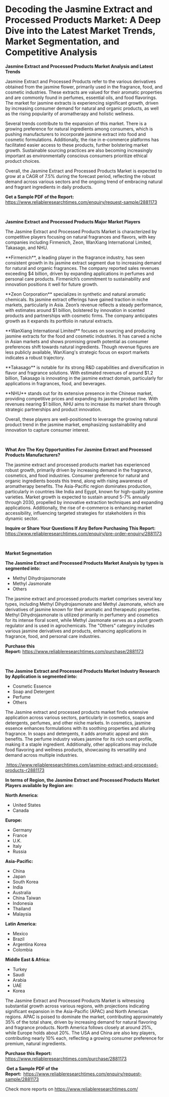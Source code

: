 <p><h1>Decoding the Jasmine Extract and Processed Products Market: A Deep Dive into the Latest Market Trends, Market Segmentation, and Competitive Analysis</h1></p><p><strong>Jasmine Extract and Processed Products Market Analysis and Latest Trends</strong></p>
<p><p>Jasmine Extract and Processed Products refer to the various derivatives obtained from the jasmine flower, primarily used in the fragrance, food, and cosmetic industries. These extracts are valued for their aromatic properties and are commonly found in perfumes, essential oils, and food flavorings. The market for jasmine extracts is experiencing significant growth, driven by increasing consumer demand for natural and organic products, as well as the rising popularity of aromatherapy and holistic wellness.</p><p>Several trends contribute to the expansion of this market. There is a growing preference for natural ingredients among consumers, which is pushing manufacturers to incorporate jasmine extract into food and cosmetic formulations. Additionally, the rise in e-commerce platforms has facilitated easier access to these products, further bolstering market growth. Sustainable sourcing practices are also becoming increasingly important as environmentally conscious consumers prioritize ethical product choices.</p><p>Overall, the Jasmine Extract and Processed Products Market is expected to grow at a CAGR of 7.5% during the forecast period, reflecting the robust demand across various sectors and the ongoing trend of embracing natural and fragrant ingredients in daily products.</p></p>
<p><strong>Get a Sample PDF of the Report:&nbsp;</strong> <a href="https://www.reliableresearchtimes.com/enquiry/request-sample/2881173?utm_campaign=1950&utm_medium=2&utm_source=Github&utm_content=ia&utm_term=12032025&utm_id=jasmine-extract-and-processed-products">https://www.reliableresearchtimes.com/enquiry/request-sample/2881173</a></p>
<p>&nbsp;</p>
<p><strong>Jasmine Extract and Processed Products Major Market Players</strong></p>
<p><p>The Jasmine Extract and Processed Products Market is characterized by competitive players focusing on natural fragrances and flavors, with key companies including Firmenich, Zeon, WanXiang International Limited, Takasago, and NHU.</p><p>**Firmenich**, a leading player in the fragrance industry, has seen consistent growth in its jasmine extract segment due to increasing demand for natural and organic fragrances. The company reported sales revenues exceeding $4 billion, driven by expanding applications in perfumes and personal care products. Firmenich’s commitment to sustainability and innovation positions it well for future growth.</p><p>**Zeon Corporation** specializes in synthetic and natural aromatic chemicals. Its jasmine extract offerings have gained traction in niche markets, particularly in Asia. Zeon’s revenue reflects a steady performance, with estimates around $1 billion, bolstered by innovation in scented products and partnerships with cosmetic firms. The company anticipates growth as it expands its portfolio in natural extracts.</p><p>**WanXiang International Limited** focuses on sourcing and producing jasmine extracts for the food and cosmetic industries. It has carved a niche in Asian markets and shows promising growth potential as consumer preferences shift towards natural ingredients. Though revenue figures are less publicly available, WanXiang's strategic focus on export markets indicates a robust trajectory.</p><p>**Takasago** is notable for its strong R&D capabilities and diversification in flavor and fragrance solutions. With estimated revenues of around $1.2 billion, Takasago is innovating in the jasmine extract domain, particularly for applications in fragrances, food, and beverages. </p><p>**NHU** stands out for its extensive presence in the Chinese market, providing competitive prices and expanding its jasmine product line. With revenues nearing $1 billion, NHU aims to increase its market share through strategic partnerships and product innovation.</p><p>Overall, these players are well-positioned to leverage the growing natural product trend in the jasmine market, emphasizing sustainability and innovation to capture consumer interest.</p></p>
<p>&nbsp;</p>
<p><strong>What Are The Key Opportunities For Jasmine Extract and Processed Products Manufacturers?</strong></p>
<p><p>The jasmine extract and processed products market has experienced robust growth, primarily driven by increasing demand in the fragrance, cosmetics, and food industries. Consumer preference for natural and organic ingredients boosts this trend, along with rising awareness of aromatherapy benefits. The Asia-Pacific region dominates production, particularly in countries like India and Egypt, known for high-quality jasmine varieties. Market growth is expected to sustain around 5-7% annually through 2030, propelled by innovative extraction techniques and expanding applications. Additionally, the rise of e-commerce is enhancing market accessibility, influencing targeted strategies for stakeholders in this dynamic sector.</p></p>
<p><strong>Inquire or Share Your Questions If Any Before Purchasing This Report:</strong> <a href="https://www.reliableresearchtimes.com/enquiry/pre-order-enquiry/2881173?utm_campaign=1950&utm_medium=2&utm_source=Github&utm_content=ia&utm_term=12032025&utm_id=jasmine-extract-and-processed-products">https://www.reliableresearchtimes.com/enquiry/pre-order-enquiry/2881173</a></p>
<p>&nbsp;</p>
<p><strong>Market Segmentation</strong></p>
<p><strong>The Jasmine Extract and Processed Products Market Analysis by types is segmented into:</strong></p>
<p><ul><li>Methyl Dihydrojasmonate</li><li>Methyl Jasmonate</li><li>Others</li></ul></p>
<p><p>The jasmine extract and processed products market comprises several key types, including Methyl Dihydrojasmonate and Methyl Jasmonate, which are derivatives of jasmine known for their aromatic and therapeutic properties. Methyl Dihydrojasmonate is utilized primarily in perfumery and cosmetics for its intense floral scent, while Methyl Jasmonate serves as a plant growth regulator and is used in agrochemicals. The "Others" category includes various jasmine derivatives and products, enhancing applications in fragrance, food, and personal care industries.</p></p>
<p><strong>Purchase this Report:&nbsp;</strong><a href="https://www.reliableresearchtimes.com/purchase/2881173?utm_campaign=1950&utm_medium=2&utm_source=Github&utm_content=ia&utm_term=12032025&utm_id=jasmine-extract-and-processed-products">https://www.reliableresearchtimes.com/purchase/2881173</a></p>
<p>&nbsp;</p>
<p><strong>The Jasmine Extract and Processed Products Market Industry Research by Application is segmented into:</strong></p>
<p><ul><li>Cosmetic Essence</li><li>Soap and Detergent</li><li>Perfume</li><li>Others</li></ul></p>
<p><p>The Jasmine extract and processed products market finds extensive application across various sectors, particularly in cosmetics, soaps and detergents, perfumes, and other niche markets. In cosmetics, jasmine essence enhances formulations with its soothing properties and alluring fragrance. In soaps and detergents, it adds aromatic appeal and skin benefits. The perfume industry values jasmine for its rich scent profile, making it a staple ingredient. Additionally, other applications may include food flavoring and wellness products, showcasing its versatility and demand across multiple industries.</p></p>
<p><a href="https://www.reliableresearchtimes.com/jasmine-extract-and-processed-products-r2881173?utm_campaign=1950&utm_medium=2&utm_source=Github&utm_content=ia&utm_term=12032025&utm_id=jasmine-extract-and-processed-products">&nbsp;https://www.reliableresearchtimes.com/jasmine-extract-and-processed-products-r2881173</a></p>
<p><strong>In terms of Region, the Jasmine Extract and Processed Products Market Players available by Region are:</strong></p>
<p>
    <p> <strong> North America: </strong>
        <ul>
            <li>United States</li>
            <li>Canada</li>
        </ul>
        </p> 
    <p> <strong> Europe: </strong>
        <ul>
            <li>Germany</li>
            <li>France</li>
            <li>U.K.</li>
            <li>Italy</li>
            <li>Russia</li>
        </ul>
        </p> 
    <p> <strong> Asia-Pacific: </strong>
        <ul>
            <li>China</li>
            <li>Japan</li>
            <li>South Korea</li>
            <li>India</li>
            <li>Australia</li>
            <li>China Taiwan</li>
            <li>Indonesia</li>
            <li>Thailand</li>
            <li>Malaysia</li>
        </ul>
        </p> 
    <p> <strong> Latin America: </strong>
        <ul>
            <li>Mexico</li>
            <li>Brazil</li>
            <li>Argentina Korea</li>
            <li>Colombia</li>
        </ul>
        </p> 
    <p> <strong> Middle East & Africa: </strong>
        <ul>
            <li>Turkey</li>
            <li>Saudi</li>
            <li>Arabia</li>
            <li>UAE</li>
            <li>Korea</li>
        </ul>
    </p>
    </p>
<p><p>The Jasmine Extract and Processed Products Market is witnessing substantial growth across various regions, with projections indicating significant expansion in the Asia-Pacific (APAC) and North American regions. APAC is poised to dominate the market, contributing approximately 35% of the total share, driven by increasing demand for natural flavoring and fragrance products. North America follows closely at around 25%, while Europe holds about 20%. The USA and China are also key players, contributing nearly 10% each, reflecting a growing consumer preference for premium, natural ingredients.</p></p>
<p><strong>Purchase this Report: </strong><a href="https://www.reliableresearchtimes.com/purchase/2881173?utm_campaign=1950&utm_medium=2&utm_source=Github&utm_content=ia&utm_term=12032025&utm_id=jasmine-extract-and-processed-products">https://www.reliableresearchtimes.com/purchase/2881173</a></p>
<p>&nbsp;<strong>Get a Sample PDF of the Report:&nbsp;&nbsp;</strong><a href="https://www.reliableresearchtimes.com/enquiry/request-sample/2881173?utm_campaign=1950&utm_medium=2&utm_source=Github&utm_content=ia&utm_term=12032025&utm_id=jasmine-extract-and-processed-products">https://www.reliableresearchtimes.com/enquiry/request-sample/2881173</a></p>
<p><strong></strong></p>
<p>Check more reports on <a href="https://www.reliableresearchtimes.com/?utm_campaign=1950&utm_medium=2&utm_source=Github&utm_content=ia&utm_term=12032025&utm_id=jasmine-extract-and-processed-products">https://www.reliableresearchtimes.com/</a></p>